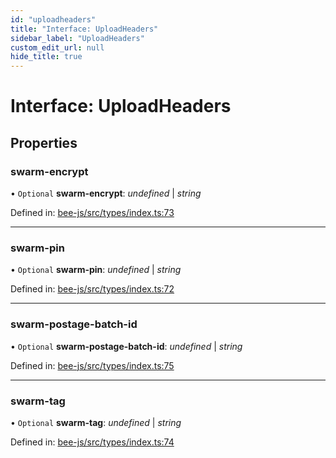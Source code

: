 ```yaml
---
id: "uploadheaders"
title: "Interface: UploadHeaders"
sidebar_label: "UploadHeaders"
custom_edit_url: null
hide_title: true
---
```


# Interface: UploadHeaders

## Properties

### swarm-encrypt

• `Optional` **swarm-encrypt**: *undefined* \| *string*

Defined in: [bee-js/src/types/index.ts:73](https://github.com/ethersphere/bee-js/blob/430becc/src/types/index.ts#L73)

___

### swarm-pin

• `Optional` **swarm-pin**: *undefined* \| *string*

Defined in: [bee-js/src/types/index.ts:72](https://github.com/ethersphere/bee-js/blob/430becc/src/types/index.ts#L72)

___

### swarm-postage-batch-id

• `Optional` **swarm-postage-batch-id**: *undefined* \| *string*

Defined in: [bee-js/src/types/index.ts:75](https://github.com/ethersphere/bee-js/blob/430becc/src/types/index.ts#L75)

___

### swarm-tag

• `Optional` **swarm-tag**: *undefined* \| *string*

Defined in: [bee-js/src/types/index.ts:74](https://github.com/ethersphere/bee-js/blob/430becc/src/types/index.ts#L74)
